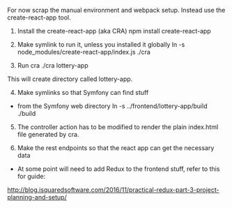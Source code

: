 For now scrap the manual environment and webpack setup.
Instead use the create-react-app tool.

1. Install the create-react-app (aka CRA)
npm install create-react-app

2. Make symlink to run it, unless you installed it globally
ln -s node_modules/create-react-app/index.js ./cra

3. Run cra
./cra lottery-app

This will create directory called lottery-app.

4. Make symlinks so that Symfony can find stuff
* from the Symfony web directory
ln -s ../frontend/lottery-app/build ./build

5. The controller action has to be modified to
render the plain index.html file generated by cra.

6. Make the rest endpoints so that the react app can
get the necessary data


* At some point will need to add Redux to the frontend stuff,
refer to this for guide:

http://blog.isquaredsoftware.com/2016/11/practical-redux-part-3-project-planning-and-setup/